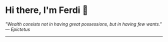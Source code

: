 <h1>Hi there, I'm Ferdi 👋</h1>

<p><em>
  "Wealth consists not in having great possessions, but in having few wants." — Epictetus
</em></p>

---
